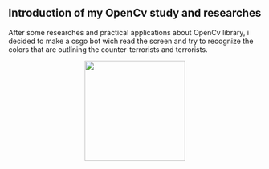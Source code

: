 ## Introduction of my OpenCv study and researches
After some researches and practical applications about OpenCv library, i decided to make a csgo bot wich read the screen and try to recognize the colors that are outlining the counter-terrorists and terrorists.

<div align="center">
  <img width="200px" src="https://user-images.githubusercontent.com/62915973/176319210-e16006f5-6144-4f62-b451-92cc409f3604.png">
</div>


